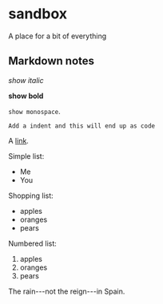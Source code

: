 sandbox
=======

A place for a bit of everything

Markdown notes
--------------

*show italic*

**show bold**

 `show monospace`.

    Add a indent and this will end up as code

  A [link](http://example.com).

Simple list:

  - Me
  - You

Shopping list:

* apples
* oranges
* pears

Numbered list:

1. apples
2. oranges
3. pears
 
 The rain---not the reign---in
 Spain.
